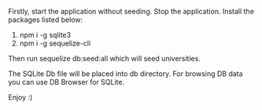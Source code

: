 Firstly, start the application without seeding. Stop the application.
Install the packages listed below:

1) npm i -g sqlite3
2) npm i -g sequelize-cli

Then run sequelize db:seed:all which will seed universities.

The SQLite Db file will be placed into db directory.
For browsing DB data you can use DB Browser for SQLite.

Enjoy :)